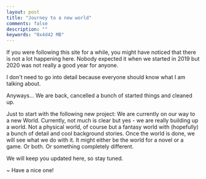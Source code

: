 ```yaml
---
layout: post
title: "Journey to a new world"
comments: false
description: ""
keywords: "0x4d42 MB"
---
```


If you were following this site for a while, you might have noticed that there is not a lot happening here.
Nobody expected it when we started in 2019 but 2020 was not really a good year for anyone.

I don't need to go into detail because everyone should know what I am talking about.

Anyways... We are back, cancelled a bunch of started things and cleaned up.

Just to start with the following new project:
We are currently on our way to a new World. Currently, not much is clear but yes - we are really building up a world.
Not a physical world, of course but a fantasy world with (hopefully) a bunch of detail and cool background stories.
Once the world is done, we will see what we do with it. It might either be the world for a novel or a game. Or both. Or something completely different.

We will keep you updated here, so stay tuned.

~ Have a nice one!
